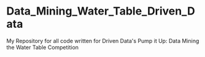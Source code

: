# Data_Mining_Water_Table_Driven_Data
My Repository for all code written for Driven Data's Pump it Up: Data Mining the Water Table Competition
